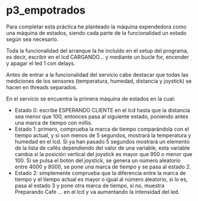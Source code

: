 # p3_empotrados

Para completar esta práctica he planteado la máquina expendedora como una máquina de estados, siendo cada parte de la funcionalidad un estado según sea necesario.

Toda la funcionalidad del arranque la he incluído en el setup del programa, es decir, escribir en el lcd CARGANDO... y mediante un bucle for, encender y apagar el led 1 con delays.

Antes de entrar a la funcionalidad del servicio cabe destacar que todas las mediciones de los sensores (temperatura, humedad, distancia y joystick) se hacen en threads separados.

En el servicio se encuentra la primera máquina de estados en la cual:

- Estado 0: escribe ESPERANDO CLIENTE en el lcd hasta que la distancia sea menor que 100, entonces pasa al siguiente estado, poniendo antes una marca de tiempo con millis.
- Estado 1: primero, comprueba la marca de tiempo comparándola con el tiempo actual, y si son menos de 5 segundos, mostrará la temperatura y humedad en el lcd. Si ya han pasado 5 segundos mostrará un elemento de la lista de cafés dependiendo del valor de una variable, esta variable cambia si la posición vertical del joystick es mayor que 950 o menor que 100. Si se pulsa el botón del joystick, se genera un número aleatorio entre 4000 y 8000, se pone una marca de tiempo y se pasa al estado 2.
- Estado 2: simplemente comprueba que la diferencia entre la marca de tiempo y el tiempo actual es mayor o igual al número aleatorio, si lo es, pasa al estado 3 y pone otra marca de tiempo, si no, muestra Preparando Cafe ... en el lcd y va aumentando la intensidad del led.
